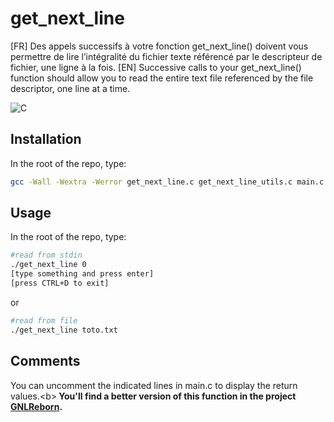 # get_next_line
[FR] Des appels successifs à votre fonction get_next_line() doivent vous permettre de lire l’intégralité du fichier texte référencé par le descripteur de fichier, une ligne à la fois.
[EN] Successive calls to your get_next_line() function should allow you to read the entire text file referenced by the file descriptor, one line at a time.

![C](https://img.shields.io/badge/C-00599C?style=for-the-badge&logo=c&logoColor=white)

## Installation

In the root of the repo, type:

```bash
gcc -Wall -Wextra -Werror get_next_line.c get_next_line_utils.c main.c get_next_line.h -D BUFFER_SIZE=12 -o get_next_line
```

## Usage

In the root of the repo, type:
 
 ```bash
 #read from stdin
./get_next_line 0
[type something and press enter]
[press CTRL+D to exit]
```
or 
```bash
#read from file
./get_next_line toto.txt
```

## Comments
You can uncomment the indicated lines in main.c to display the return values.<b\><b/>
You'll find a better version of this function in the project <a href="https://github.com/pnielly/GNLReborn">GNLReborn</a>.
